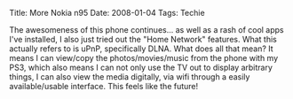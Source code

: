 Title: More Nokia n95
Date: 2008-01-04
Tags: Techie

The awesomeness of this phone continues... as well as a rash of cool apps I've installed, I also just tried out the "Home Network" features. What this actually refers to is uPnP, specifically DLNA.
What does all that mean? It means I can view/copy the photos/movies/music from the phone with my PS3, which also means I can not only use the TV out to display arbitrary things, I can also view the media digitally, via wifi through a easily available/usable interface.
This feels like the future!
